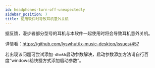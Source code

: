 ```yaml
---
id: headphones-turn-off-unexpectedly
sidebar_position: 7
title: 使用软件时导致耳机意外关机
---
```



据反馈，漫步者部分型号的耳机与本软件一起使用时将会导致耳机意外关机。

详情看：<https://github.com/lyswhut/lx-music-desktop/issues/457>

若出现该问题可尝试添加`-dhmkh`启动参数解决，启动参数添加方法请自行百度“windows给快捷方式添加启动参数”。

